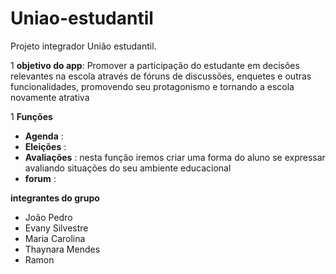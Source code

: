 # Uniao-estudantil
Projeto integrador  União estudantil.

1 **objetivo do app**: Promover a participação do estudante em decisões relevantes na 
                       escola através de fóruns de discussões, enquetes e outras 
                       funcionalidades, promovendo seu protagonismo e tornando a escola novamente atrativa

1 **Funções**
- **Agenda** :  
- **Eleições** : 
- **Avaliações** : nesta função iremos criar uma forma do aluno se expressar avaliando situações do seu ambiente educacional  
- **forum** :

 **integrantes do grupo**
 
 - João Pedro
 - Evany Silvestre 
 - Maria Carolina
 - Thaynara Mendes
 - Ramon
 
